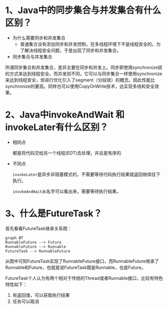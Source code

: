 # 1、Java中的同步集合与并发集合有什么区别？

- 为什么需要同步和并发集合
  - 普通集合没有添加同步和并发控制，在多线程环境下不是线程安全的。为了解决线程安全问题，于是出现了同步和并发集合。
- 同步集合与并发集合

​	所谓同步集合和并发集合，差异主要在同步和并发上。同步即使用synchronize锁的方式来达到线程安全。而并发则不同。它可以与同步集合一样使用synchronize来达到线程安全，但进行优化引入了segment（分段锁）的概念。因此性能比synchronize的要高。同样也可以使用CopyOnWrite技术，达实现多线和安全效果。

# 2、Java中invokeAndWait 和 invokeLater有什么区别？

- 相同点

  都是将代码交给另一个线程(EDT)去处理，并且是有序的

- 不同点

  `invokeLater`是异步非阻塞模式的，不需要等待代码执行结果就返回继续往下执行。

  `invokeAndWait`从名字可以看出来，需要等待执行结果。

# 3、什么是FutureTask？

首先看看FutureTask继承关系图：

```mermaid
graph BT
RunnableFuture --> Future
RunnableFuture --> Runnable
FutureTask --> RunnableFuture

```

从图中可知FutureTask实现了RunnableFuture接口，而RunnableFuture继承了Runnable和Future，也就是说FutureTask既是Runnable，也是Future。

FutureTask个人认为有两个相对于传统的Thread或者Runnable接口，比较有特色特性如下：

1. 有返回值，可以获取执行结果
2. 任务可以取消
